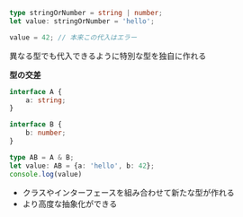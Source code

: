 ```ts
type stringOrNumber = string | number;
let value: stringOrNumber = 'hello';

value = 42; // 本来この代入はエラー
```
異なる型でも代入できるように特別な型を独自に作れる

**型の交差**
```ts
interface A {
    a: string;
}

interface B {
    b: number;
}

type AB = A & B;
let value: AB = {a: 'hello', b: 42};
console.log(value)
```
- クラスやインターフェースを組み合わせて新たな型が作れる
- より高度な抽象化ができる